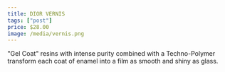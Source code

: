 ```yaml
---
title: DIOR VERNIS
tags: ["post"]
price: $28.00
image: /media/vernis.png
---
```

 "Gel Coat" resins with intense purity combined with a Techno-Polymer transform each coat of enamel into a film as smooth and shiny as glass.